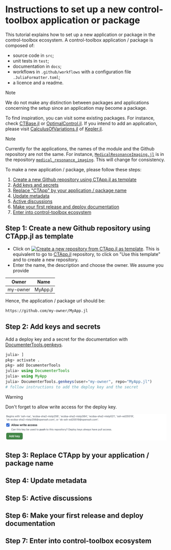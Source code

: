 # Instructions to set up a new control-toolbox application or package

This tutorial explains how to set up a new application or package in the control-toolbox ecosystem.
A control-toolbox application / package is composed of:

- source code in `src`;
- unit tests in `test`;
- documentation in `docs`;
- workflows in `.github/workflows` with a configuration file `.JuliaFormatter.toml`;
- a licence and a readme.

> [!NOTE]
> We do not make any distinction between packages and applications concerning the setup since an application may become a package.

To find inspiration, you can visit some existing packages. For instance, check 
[CTBase.jl](https://github.com/control-toolbox/CTBase.jl)
or [OptimalControl.jl](https://github.com/control-toolbox/OptimalControl.jl).
If you intend to add an application, please visit
[CalculusOfVariations.jl](https://github.com/control-toolbox/calculus_of_variations)
of [Kepler.jl](https://github.com/control-toolbox/kepler).

> [!NOTE]
> Currently for the applications, the names of the module and the Github 
repository are not the same. 
> For instance, [`MedicalResonanceImaging.jl`](https://github.com/control-toolbox/medical_resonance_imaging/blob/main/src/MedicalResonanceImaging.jl) is in the repository [`medical_resonance_imaging`](https://github.com/control-toolbox/medical_resonance_imaging). 
> This will change for consistency.

To make a new application / package, please follow these steps:

1. [Create a new Github repository using CTApp.jl as template](#step-1-create-a-new-github-repository-using-ctappjl-as-template)
2. [Add keys and secrets](#step-2-add-keys-and-secrets)
3. [Replace "CTApp" by your application / package name](#step-3-replace-ctapp-by-your-application--package-name)
4. [Update metadata](#step-4-update-metadata)
5. [Active discussions](#step-5-active-discussions)
6. [Make your first release and deploy documentation](#step-6-make-your-first-release-and-deploy-documentation)
7. [Enter into control-toolbox ecosystem](#step-7-enter-into-control-toolbox-ecosystem)

## Step 1: Create a new Github repository using CTApp.jl as template

- Click on [![Create a new repository from CTApp.jl as template](https://img.shields.io/badge/create_a_new_repository_from-CTApp.jl_template-darkgreen)](https://github.com/new?template_name=CTApp.jl&template_owner=control-toolbox). 
This is equivalent to go to 
[CTApp.jl](https://github.com/control-toolbox/CTApp.jl) repository, 
to click on "Use this template" and to create a new repository. 
- Enter the name, the description and choose the owner. We assume you provide

| Owner    | Name     |
| :------: | :------: | 
| my-owner | MyApp.jl |
 
Hence, the application / package url should be:

```bash
https://github.com/my-owner/MyApp.jl
```

## Step 2: Add keys and secrets

Add a deploy key and a secret for the documentation with [DocumenterTools.genkeys](https://documenter.juliadocs.org/stable/lib/public/#DocumenterTools.genkeys).

```julia
julia> ]
pkg> activate .
pkg> add DocumenterTools
julia> using DocumenterTools
julia> using MyApp
julia> DocumenterTools.genkeys(user="my-owner", repo="MyApp.jl")
# follow instructions to add the deploy key and the secret
```

> [!WARNING]
> Don't forget to allow write access for the deploy key.

<picture>
  <source media="(prefers-color-scheme: dark)" srcset="https://raw.githubusercontent.com/control-toolbox/control-toolbox.github.io/main/assets/img/allow_write_access_dark.png">
  <source media="(prefers-color-scheme: light)" srcset="https://raw.githubusercontent.com/control-toolbox/control-toolbox.github.io/main/assets/img/allow_write_access_light.png">
  <img alt="Allow write access." max-width="900px" src="https://raw.githubusercontent.com/control-toolbox/control-toolbox.github.io/main/assets/img/allow_write_access_light.png">
</picture>

## Step 3: Replace CTApp by your application / package name

## Step 4: Update metadata

## Step 5: Active discussions

## Step 6: Make your first release and deploy documentation

## Step 7: Enter into control-toolbox ecosystem